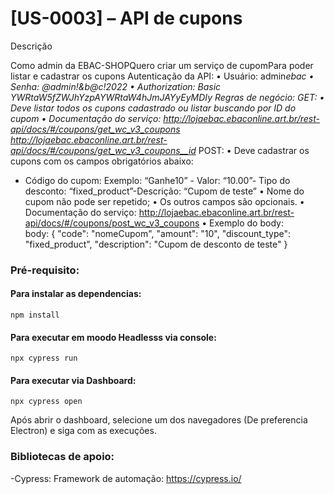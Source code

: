 # [US-0003] – API de cupons  

Descrição

Como admin da EBAC-SHOPQuero criar um serviço de cupomPara poder listar e cadastrar os cupons
Autenticação da API:
• Usuário: admin*ebac
• Senha: @admin!&b@c!2022
• Authorization: Basic YWRtaW5fZWJhYzpAYWRtaW4hJmJAYyEyMDIy
Regras de negócio:
GET:
• Deve listar todos os cupons cadastrado ou listar buscando por ID do cupom
• Documentação do serviço: http://lojaebac.ebaconline.art.br/rest-api/docs/#/coupons/get_wc_v3_coupons http://lojaebac.ebaconline.art.br/rest-api/docs/#/coupons/get_wc_v3_coupons__id*
POST:
• Deve cadastrar os cupons com os campos obrigatórios abaixo:

- Código do cupom: Exemplo: “Ganhe10” - Valor: “10.00”- Tipo do desconto: “fixed_product”-Descrição: “Cupom de teste”
  • Nome do cupom não pode ser repetido;
  • Os outros campos são opcionais.
  • Documentação do serviço: http://lojaebac.ebaconline.art.br/rest-api/docs/#/coupons/post_wc_v3_coupons
  • Exemplo do body:  
  body: { "code": "nomeCupom", "amount": "10", "discount_type": "fixed_product", "description": "Cupom de desconto de teste" }

### Pré-requisito:

#### Para instalar as dependencias:

```
npm install
```

#### Para executar em moodo Headlesss via console:

```
npx cypress run
```

#### Para executar via Dashboard:

```
npx cypress open
```

Após abrir o dashboard, selecione um dos navegadores (De preferencia Electron) e siga com as execuções.

### Bibliotecas de apoio:

-Cypress: Framework de automação: https://cypress.io/
